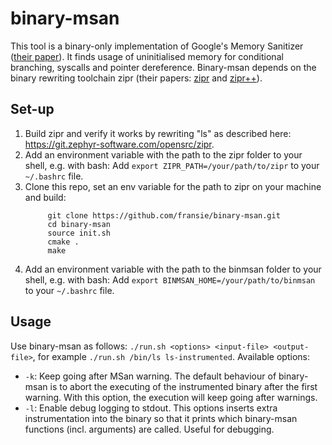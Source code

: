 # binary-msan

This tool is a binary-only implementation of Google's Memory Sanitizer ([their paper](https://doi.org/10.1109/CGO.2015.7054186)).
It finds usage of uninitialised memory for conditional branching, syscalls and pointer dereference.
Binary-msan depends on the binary rewriting toolchain zipr (their papers:
[zipr](https://doi.org/10.1109/DSN.2017.27) and [zipr++](https://doi.org/10.1145/3141235.3141240)).

## Set-up

1. Build zipr and verify it works by rewriting "ls" as described here: https://git.zephyr-software.com/opensrc/zipr.
2. Add an environment variable with the path to the zipr folder to your shell, e.g. with bash: Add
``export ZIPR_PATH=/your/path/to/zipr`` to your ```~/.bashrc``` file.
3. Clone this repo, set an env variable for the path to zipr on your machine and build:
   ```
        git clone https://github.com/fransie/binary-msan.git
        cd binary-msan
        source init.sh
        cmake .
        make
   ```
4. Add an environment variable with the path to the binmsan folder to your shell, e.g. with bash: Add
   ``export BINMSAN_HOME=/your/path/to/binmsan`` to your ```~/.bashrc``` file. 

## Usage
Use binary-msan as follows: ```./run.sh <options> <input-file> <output-file>```, for example ```./run.sh /bin/ls ls-instrumented```. 
Available options:
- `-k`: Keep going after MSan warning. The default behaviour of binary-msan is to abort the executing of the instrumented
binary after the first warning. With this option, the execution will keep going after warnings.
- `-l`: Enable debug logging to stdout. This options inserts extra instrumentation into the binary so that it prints
which binary-msan functions (incl. arguments) are called. Useful for debugging.